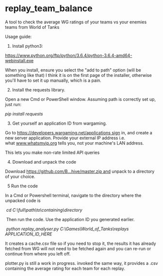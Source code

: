 # replay_team_balance
A tool to check the average WG ratings of your teams vs your enemies teams from World of Tanks

Usage guide:

1. Install python3:

https://www.python.org/ftp/python/3.6.4/python-3.6.4-amd64-webinstall.exe

When you install, ensure you select the "add to path" option (will be something like that) I think it is on the first page of the installer, otherwise you'll have to set it up manually, which is a pain.


2. Install the requests library.

Open a new Cmd or PowerShell window.
Assuming path is correctly set up, just run:

<i>pip install requests</i>

 
3. Get yourself an application ID from wargaming.

Go to https://developers.wargaming.net/applications sign in, and create a new server application. Provide your external IP address i.e. what www.whatsmyip.org tells you, not your machine's LAN address.

This lets you make non-rate limited API queries

 
4. Download and unpack the code

Download https://github.com/B...hive/master.zip and unpack to a directory of your choice.

 
5 Run the code

In a Cmd or Powershell terminal, navigate to the directory where the unpacked code is

 <i>cd C:\full\path\to\containing\directory</i>

 Then run the code. Use the application ID you generated earlier.

 <i>python replay_analyser.py C:\Games\World_of_Tanks\replays APPLICATION_ID_HERE</i>


It creates a cache.csv file so if you need to stop it, the results it has already fetched from WG will not need to be fetched again and you can re-run or continue from where you left off. 

plotter.py is still a work in progress. invoked the same way, it provides a .csv containing the average rating for each team for each replay.
